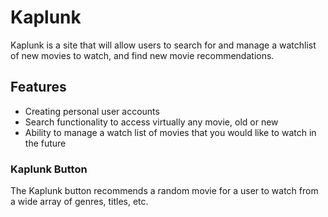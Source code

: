 # Kaplunk
Kaplunk is a site that will allow users to search for and manage a watchlist of new movies to watch, and find new movie recommendations.

## Features
- Creating personal user accounts
- Search functionality to access virtually any movie, old or new
- Ability to manage a watch list of movies that you would like to watch in the future
### Kaplunk Button
The Kaplunk button recommends a random movie for a user to watch from a wide array of genres, titles, etc.
